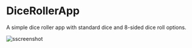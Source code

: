 # DiceRollerApp
A simple dice roller app with standard dice and 8-sided dice roll options.

![sscreenshot](https://user-images.githubusercontent.com/43938354/111199222-7440e080-85d1-11eb-9bdd-8c31b366a9d5.png)

